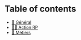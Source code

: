 # Table of contents

* [📄 Général](README.md)
* [👨🌾 Action RP](reglements/action-rp.md)
* [👮 Métiers](reglements/metiers.md)

